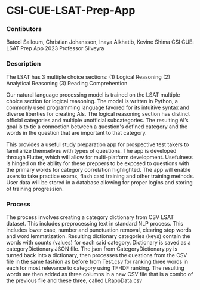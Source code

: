 # CSI-CUE-LSAT-Prep-App

### Contibutors
Batool Salloum, Christian Johansson, Inaya Alkhatib, Kevine Shima
CSI CUE: LSAT Prep App
2023
Professor Silveyra

### Description

The LSAT has 3 multiple choice sections:
(1) Logical Reasoning 
(2) Analytical Reasoning
(3) Reading Comprehention

  Our natural language processing model is trained on the LSAT multiple choice section for logical reasoning. The model is written in Python, a commonly used programming language favored for its intuitive syntax and diverse liberties for creating AIs. The logical reasoning section has distinct official categories and multiple unofficial subcategories. The resulting AI’s goal is to tie a connection between a question's defined category and the words in the question that are important to that category. 

  This provides a useful study preparation app for prospective test takers to familiarize themselves with types of questions. The app is developed through Flutter, which will allow for multi-platform development. Usefulness is hinged on the ability for these preppers to be exposed to questions with the primary words for category correlation highlighted. The app will enable users to take practice exams, flash card training and other training methods. User data will be stored in a database allowing for proper logins and storing of training progression.
  
### Process

The process involves creating a category dictionary from CSV LSAT dataset. This includes preprocessing text in standard NLP process. This includes lower case, number and punctuation removal, clearing stop words and word lemmatization. Resulting dictionary categories (keys) contain the words with counts (values) for each said category. Dictionary is saved as a categoryDictionary.JSON file. The json from CategoryDictionary.py is turned back into a dictionary, then processes the questions from the CSV file in the same fashion as before from Test.csv for ranking three words in each for most relevance to category using TF-IDF ranking. The resulting words are then added as three columns in a new CSV file that is a combo of the previous file and these three, called LRappData.csv

